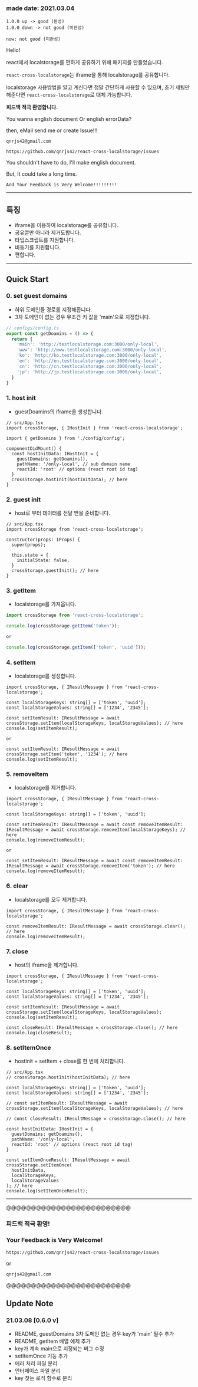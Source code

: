 ### made date: 2021.03.04

```shell
1.0.0 up -> good (완성)
1.0.0 down -> not good (미완성)

now: not good (미완성)
```

Hello!

react에서 localstorage를 편하게 공유하기 위해 패키지를 만들었습니다.

`react-cross-localstorage`는 iframe을 통해 localstorage를 공유합니다.

localstorage 사용방법을 알고 계신다면 정말 간단하게 사용할 수 있으며, 초기 세팅만 해준다면 `react-cross-localstorage`로 대체 가능합니다.

**피드백 적극 환영합니다.**

You wanna english document Or english errorData?

then, eMail send me or create Issue!!!

`qnrjs42@gmail.com`

`https://github.com/qnrjs42/react-cross-localstorage/issues`

You shouldn't have to do, I'll make english document.

But, It could take a long time.

`And Your Feedback is Very Welcome!!!!!!!!!`

---

## 특징

- iframe을 이용하여 localstorage를 공유합니다.
- 공유뿐만 아니라 제거도합니다.
- 타입스크립트를 지원합니다.
- 비동기를 지원합니다.
- 편합니다.

---

## Quick Start

### 0. set guest domains

- 하위 도메인들 경로를 지정해줍니다.
- 3차 도메인이 없는 경우 무조건 키 값을 'main'으로 지정합니다.

```ts
// configs/config.ts
export const getDoamins = () => {
  return {
    'main': 'http://testlocalstorage.com:3000/only-local',
    'www': 'http://www.testlocalstorage.com:3000/only-local',
    'ko': 'http://ko.testlocalstorage.com:3000/only-local',
    'en': 'http://en.testlocalstorage.com:3000/only-local',
    'cn': 'http://cn.testlocalstorage.com:3000/only-local',
    'jp': 'http://jp.testlocalstorage.com:3000/only-local',
  }
}
```



### 1. host init

- guestDoamins의 iframe을 생성합니다.

```tsx
// src/App.tsx
import crossStorage, { IHostInit } from 'react-cross-localstorage';

import { getDoamins } from './config/config';

componentDidMount() {
  const hostInitData: IHostInit = {
    guestDomains: getDoamins(),
    pathName: '/only-local', // sub domain name
    reactId: 'root' // options (react root id tag)
  }
  crossStorage.hostInit(hostInitData); // here
}
```



### 2. guest init

- host로 부터 데이터를 전달 받을 준비합니다.

```tsx
// src/App.tsx
import crossStorage from 'react-cross-localstorage';

constructor(props: IProps) {
  super(props);

  this.state = {
    initialState: false,
  }
  crossStorage.guestInit(); // here
}
```



### 3. getItem

- localstorage를 가져옵니다.

```ts
import crossStorage from 'react-cross-localstorage';

console.log(crossStorage.getItem('token'));

or

console.log(crossStorage.getItem(['token', 'uuid']));
```



### 4. setItem

- localstorage를 생성합니다.

```tsx
import crossStorage, { IResultMessage } from 'react-cross-localstorage';

const localStorageKeys: string[] = ['token', 'uuid'];
const localStorageValues: string[] = ['1234', '2345'];

const setItemResult: IResultMessage = await crossStorage.setItem(localStorageKeys, localStorageValues); // here
console.log(setItemResult);

or

const setItemResult: IResultMessage = await crossStorage.setItem('token', '1234'); // here
console.log(setItemResult);
```



### 5. removeItem

- localstorage를 제거합니다.

```tsx
import crossStorage, { IResultMessage } from 'react-cross-localstorage';

const localStorageKeys: string[] = ['token', 'uuid'];

const setItemResult: IResultMessage = await const removeItemResult: IResultMessage = await crossStorage.removeItem(localStorageKeys); // here
console.log(removeItemResult);

or

const setItemResult: IResultMessage = await const removeItemResult: IResultMessage = await crossStorage.removeItem('token'); // here
console.log(removeItemResult);
```



### 6. clear

- localstorage를 모두 제거합니다.

```tsx
import crossStorage, { IResultMessage } from 'react-cross-localstorage';

const removeItemResult: IResultMessage = await crossStorage.clear(); // here
console.log(removeItemResult);
```



### 7. close

- host의 iframe을 제거합니다.

```tsx
import crossStorage, { IResultMessage } from 'react-cross-localstorage';

const localStorageKeys: string[] = ['token', 'uuid'];
const localStorageValues: string[] = ['1234', '2345'];

const setItemResult: IResultMessage = await crossStorage.setItem(localStorageKeys, localStorageValues);
console.log(setItemResult);

const closeResult: IResultMessage = crossStorage.close(); // here
console.log(closeResult);
```



### 8. setItemOnce

- hostInit + setItem + close를 한 번에 처리합니다.

```tsx
// src/App.tsx
// crossStorage.hostInit(hostInitData); // here
```

```tsx
const localStorageKeys: string[] = ['token', 'uuid'];
const localStorageValues: string[] = ['1234', '2345'];

// const setItemResult: IResultMessage = await crossStorage.setItem(localStorageKeys, localStorageValues); // here

// const closeResult: IResultMessage = crossStorage.close(); // here

const hostInitData: IHostInit = {
  guestDomains: getDoamins(),
  pathName: '/only-local',
  reactId: 'root' // options (react root id tag)
}

const setItemOnceResult: IResultMessage = await crossStorage.setItemOnce(
  hostInitData, 
  localStorageKeys, 
  localStorageValues
); // here
console.log(setItemOnceResult);
```



---



@@@@@@@@@@@@@@@@@@@@@@@@@

### 피드백 적극 환영!

### Your Feedback is Very Welcome!

`https://github.com/qnrjs42/react-cross-localstorage/issues`

or

`qnrjs42@gmail.com`

@@@@@@@@@@@@@@@@@@@@@@@@@



## Update Note

### 21.03.08 [0.6.0 v]

- README, guestDomains 3차 도메인 없는 경우 key가 'main' 필수 추가
- README, getItem 배열 예제 추가
- key가 계속 main으로 지정되는 버그 수정
- setItemOnce 기능 추가
- 에러 처리 파일 분리
- 인터페이스 파일 분리
- key 찾는 로직 함수로 분리

